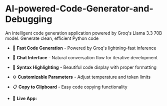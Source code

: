 # Al-powered-Code-Generator-and-Debugging
An intelligent code generation application powered by Groq's Llama 3.3 70B model. Generate clean, efficient Python code 
- 🚀 **Fast Code Generation** - Powered by Groq's lightning-fast inference
- 💬 **Chat Interface** - Natural conversation flow for iterative development
- 🎨 **Syntax Highlighting** - Beautiful code display with proper formatting
- ⚙️ **Customizable Parameters** - Adjust temperature and token limits
- 📋 **Copy to Clipboard** - Easy code copying functionality

- 🔗 **Live App:** 
